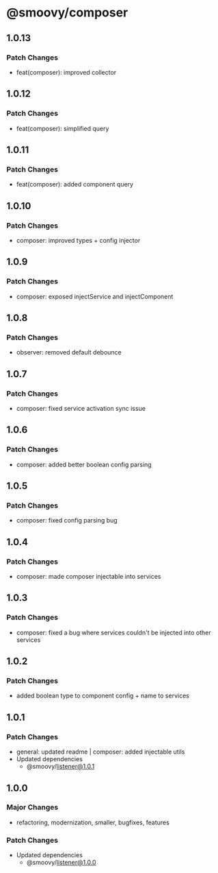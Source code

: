 # @smoovy/composer

## 1.0.13

### Patch Changes

- feat(composer): improved collector

## 1.0.12

### Patch Changes

- feat(composer): simplified query

## 1.0.11

### Patch Changes

- feat(composer): added component query

## 1.0.10

### Patch Changes

- composer: improved types + config injector

## 1.0.9

### Patch Changes

- composer: exposed injectService and injectComponent

## 1.0.8

### Patch Changes

- observer: removed default debounce

## 1.0.7

### Patch Changes

- composer: fixed service activation sync issue

## 1.0.6

### Patch Changes

- composer: added better boolean config parsing

## 1.0.5

### Patch Changes

- composer: fixed config parsing bug

## 1.0.4

### Patch Changes

- composer: made composer injectable into services

## 1.0.3

### Patch Changes

- composer: fixed a bug where services couldn't be injected into other services

## 1.0.2

### Patch Changes

- added boolean type to component config + name to services

## 1.0.1

### Patch Changes

- general: updated readme | composer: added injectable utils
- Updated dependencies
  - @smoovy/listener@1.0.1

## 1.0.0

### Major Changes

- refactoring, modernization, smaller, bugfixes, features

### Patch Changes

- Updated dependencies
  - @smoovy/listener@1.0.0
